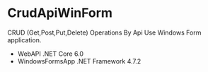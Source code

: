 # CrudApiWinForm 
CRUD (Get,Post,Put,Delete) Operations By Api Use Windows Form application. 
- WebAPI .NET Core 6.0
- WindowsFormsApp .NET Framework 4.7.2
